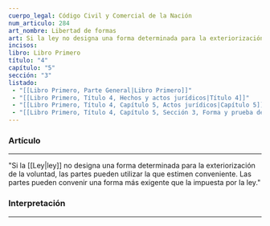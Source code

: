 ```yaml
---
cuerpo_legal: Código Civil y Comercial de la Nación
num_articulo: 284
art_nombre: Libertad de formas
art: Si la ley no designa una forma determinada para la exteriorización de la voluntad, las partes pueden utilizar la que estimen conveniente. Las partes pueden convenir una forma más exigente que la impuesta por la ley.
incisos: 
libro: Libro Primero
título: "4"
capítulo: "5"
sección: "3"
listado:
 - "[[Libro Primero, Parte General|Libro Primero]]"
 - "[[Libro Primero, Título 4, Hechos y actos jurídicos|Título 4]]"
 - "[[Libro Primero, Título 4, Capítulo 5, Actos jurídicos|Capítulo 5]]"
 - "[[Libro Primero, Título 4, Capítulo 5, Sección 3, Forma y prueba del acto jurídico|Sección 3]]"
---
```

### Artículo
---
"Si la [[Ley|ley]] no designa una forma determinada para la exteriorización de la voluntad, las partes pueden utilizar la que estimen conveniente. Las partes pueden convenir una forma más exigente que la impuesta por la ley."


### Interpretación
---
